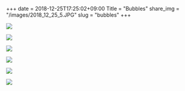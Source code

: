 +++
date  = 2018-12-25T17:25:02+09:00
Title = "Bubbles"
share_img = "/images/2018_12_25_5.JPG"
slug = "bubbles"
+++

![](/images/2018_12_25_1.JPG)

![](/images/2018_12_25_2.JPG)

![](/images/2018_12_25_3.JPG)

![](/images/2018_12_25_4.JPG)

![](/images/2018_12_25_5.JPG)

![](/images/2018_12_25_6.JPG)